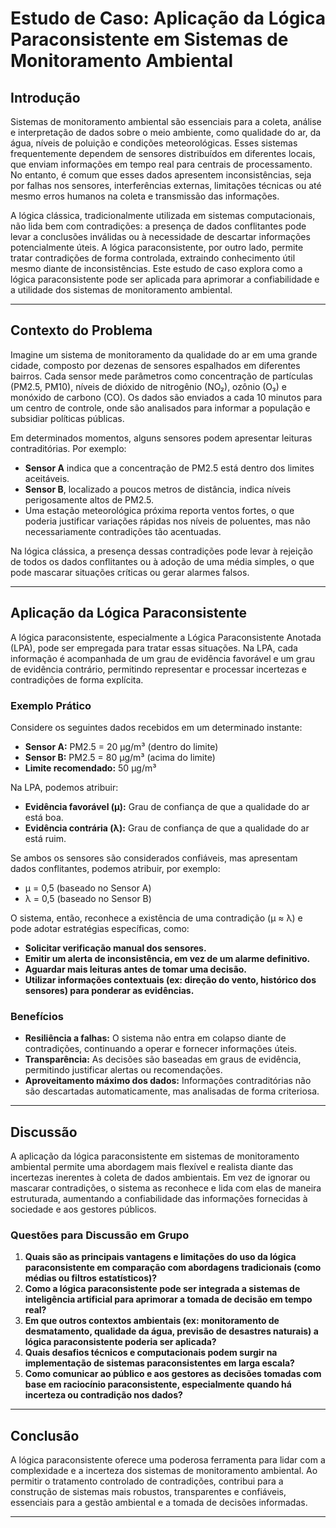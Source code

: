 
# Estudo de Caso: Aplicação da Lógica Paraconsistente em Sistemas de Monitoramento Ambiental

## Introdução

Sistemas de monitoramento ambiental são essenciais para a coleta, análise e interpretação de dados sobre o meio ambiente, como qualidade do ar, da água, níveis de poluição e condições meteorológicas. Esses sistemas frequentemente dependem de sensores distribuídos em diferentes locais, que enviam informações em tempo real para centrais de processamento. No entanto, é comum que esses dados apresentem inconsistências, seja por falhas nos sensores, interferências externas, limitações técnicas ou até mesmo erros humanos na coleta e transmissão das informações.

A lógica clássica, tradicionalmente utilizada em sistemas computacionais, não lida bem com contradições: a presença de dados conflitantes pode levar a conclusões inválidas ou à necessidade de descartar informações potencialmente úteis. A lógica paraconsistente, por outro lado, permite tratar contradições de forma controlada, extraindo conhecimento útil mesmo diante de inconsistências. Este estudo de caso explora como a lógica paraconsistente pode ser aplicada para aprimorar a confiabilidade e a utilidade dos sistemas de monitoramento ambiental.

---

## Contexto do Problema

Imagine um sistema de monitoramento da qualidade do ar em uma grande cidade, composto por dezenas de sensores espalhados em diferentes bairros. Cada sensor mede parâmetros como concentração de partículas (PM2.5, PM10), níveis de dióxido de nitrogênio (NO₂), ozônio (O₃) e monóxido de carbono (CO). Os dados são enviados a cada 10 minutos para um centro de controle, onde são analisados para informar a população e subsidiar políticas públicas.

Em determinados momentos, alguns sensores podem apresentar leituras contraditórias. Por exemplo:

- **Sensor A** indica que a concentração de PM2.5 está dentro dos limites aceitáveis.
- **Sensor B**, localizado a poucos metros de distância, indica níveis perigosamente altos de PM2.5.
- Uma estação meteorológica próxima reporta ventos fortes, o que poderia justificar variações rápidas nos níveis de poluentes, mas não necessariamente contradições tão acentuadas.

Na lógica clássica, a presença dessas contradições pode levar à rejeição de todos os dados conflitantes ou à adoção de uma média simples, o que pode mascarar situações críticas ou gerar alarmes falsos.

---

## Aplicação da Lógica Paraconsistente

A lógica paraconsistente, especialmente a Lógica Paraconsistente Anotada (LPA), pode ser empregada para tratar essas situações. Na LPA, cada informação é acompanhada de um grau de evidência favorável e um grau de evidência contrário, permitindo representar e processar incertezas e contradições de forma explícita.

### Exemplo Prático

Considere os seguintes dados recebidos em um determinado instante:

- **Sensor A:** PM2.5 = 20 µg/m³ (dentro do limite)
- **Sensor B:** PM2.5 = 80 µg/m³ (acima do limite)
- **Limite recomendado:** 50 µg/m³

Na LPA, podemos atribuir:

- **Evidência favorável (μ):** Grau de confiança de que a qualidade do ar está boa.
- **Evidência contrária (λ):** Grau de confiança de que a qualidade do ar está ruim.

Se ambos os sensores são considerados confiáveis, mas apresentam dados conflitantes, podemos atribuir, por exemplo:

- μ = 0,5 (baseado no Sensor A)
- λ = 0,5 (baseado no Sensor B)

O sistema, então, reconhece a existência de uma contradição (μ ≈ λ) e pode adotar estratégias específicas, como:

- **Solicitar verificação manual dos sensores.**
- **Emitir um alerta de inconsistência, em vez de um alarme definitivo.**
- **Aguardar mais leituras antes de tomar uma decisão.**
- **Utilizar informações contextuais (ex: direção do vento, histórico dos sensores) para ponderar as evidências.**

### Benefícios

- **Resiliência a falhas:** O sistema não entra em colapso diante de contradições, continuando a operar e fornecer informações úteis.
- **Transparência:** As decisões são baseadas em graus de evidência, permitindo justificar alertas ou recomendações.
- **Aproveitamento máximo dos dados:** Informações contraditórias não são descartadas automaticamente, mas analisadas de forma criteriosa.

---

## Discussão

A aplicação da lógica paraconsistente em sistemas de monitoramento ambiental permite uma abordagem mais flexível e realista diante das incertezas inerentes à coleta de dados ambientais. Em vez de ignorar ou mascarar contradições, o sistema as reconhece e lida com elas de maneira estruturada, aumentando a confiabilidade das informações fornecidas à sociedade e aos gestores públicos.

### Questões para Discussão em Grupo

1. **Quais são as principais vantagens e limitações do uso da lógica paraconsistente em comparação com abordagens tradicionais (como médias ou filtros estatísticos)?**
2. **Como a lógica paraconsistente pode ser integrada a sistemas de inteligência artificial para aprimorar a tomada de decisão em tempo real?**
3. **Em que outros contextos ambientais (ex: monitoramento de desmatamento, qualidade da água, previsão de desastres naturais) a lógica paraconsistente poderia ser aplicada?**
4. **Quais desafios técnicos e computacionais podem surgir na implementação de sistemas paraconsistentes em larga escala?**
5. **Como comunicar ao público e aos gestores as decisões tomadas com base em raciocínio paraconsistente, especialmente quando há incerteza ou contradição nos dados?**

---

## Conclusão

A lógica paraconsistente oferece uma poderosa ferramenta para lidar com a complexidade e a incerteza dos sistemas de monitoramento ambiental. Ao permitir o tratamento controlado de contradições, contribui para a construção de sistemas mais robustos, transparentes e confiáveis, essenciais para a gestão ambiental e a tomada de decisões informadas.

---
```